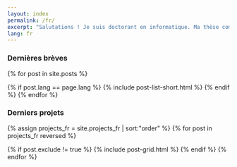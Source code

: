 ```yaml
---
layout: index
permalink: /fr/
excerpt: "Salutations ! Je suis doctorant en informatique. Ma thèse combine évaluation des interactions homme-machine et enregistrements électro-encéphalographiques. Plus souvent que ne le souhaiteraient mes directeurs, j'aime aussi jouer avec les capteurs physiologiques et avec le machine learning."
lang: fr
---
```


### Dernières brèves

<div class="tiles" id="news">

{% for post in site.posts %}
  <!-- only show posts of current language, only brief versions -->
  {% if post.lang == page.lang %}
    {% include post-list-short.html %}
  {% endif %}
{% endfor %}
</div><!-- /.tiles -->

<!-- get to next line no matter what -->
<!--  <br style="clear: both" /> -->

### Derniers projets

<div class="tiles">

<!-- not really a "post", but it's the variable name used in the html, and it works the same for this kind of page -->
{% assign projects_fr = site.projects_fr | sort:"order"  %}
{% for post in projects_fr reversed %}
  <!-- avoid to show an index page -->
  {% if post.exclude != true %}
    {% include post-grid.html %}
  {% endif %}
{% endfor %}
</div><!-- /.tiles -->
